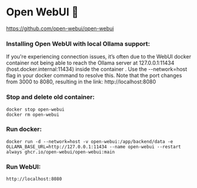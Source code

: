 # Open WebUI 👋

https://github.com/open-webui/open-webui

### Installing Open WebUI with local Ollama support:

If you're experiencing connection issues, it’s often due to the WebUI docker container not being able to reach the Ollama server at 127.0.0.1:11434 (host.docker.internal:11434) inside the container . Use the --network=host flag in your docker command to resolve this. Note that the port changes from 3000 to 8080, resulting in the link: http://localhost:8080

### Stop and delete old container:
```
docker stop open-webui
docker rm open-webui
```

### Run docker:
```
docker run -d --network=host -v open-webui:/app/backend/data -e OLLAMA_BASE_URL=http://127.0.0.1:11434 --name open-webui --restart always ghcr.io/open-webui/open-webui:main
```

### Run WebUI:
```
http://localhost:8080
```
